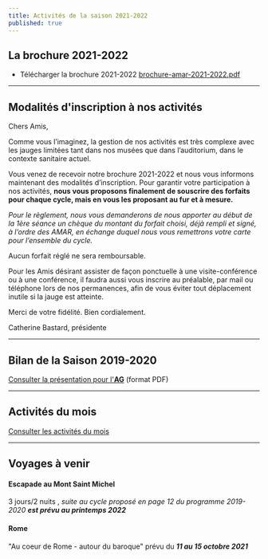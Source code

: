 ```yaml
---
title: Activités de la saison 2021-2022
published: true
---
```

## La brochure 2021-2022

* Télécharger la brochure 2021-2022 [brochure-amar-2021-2022.pdf](/fichiers/brochure-amar-2021-2022.pdf "brochure-amar-2021-2022.pdf")

***

## Modalités d'inscription à nos activités

Chers Amis,

Comme vous l’imaginez, la gestion de nos activités est très complexe avec les jauges limitées tant dans nos musées que dans l’auditorium, dans le contexte sanitaire actuel.

Vous venez de recevoir notre brochure 2021-2022 et nous vous informons maintenant des modalités d’inscription. Pour garantir votre participation à nos activités, **nous vous proposons finalement de souscrire des forfaits pour chaque cycle, mais en vous les proposant au fur et à mesure.**

_Pour le règlement, nous vous demanderons de nous apporter au début de la 1ère séance un chèque du montant du forfait choisi, déjà rempli et signé, à l’ordre des AMAR, en échange duquel nous vous remettrons votre carte pour l’ensemble du cycle._

Aucun forfait réglé ne sera remboursable.

Pour les Amis désirant assister de façon ponctuelle à une visite-conférence ou à une conférence, il faudra aussi vous inscrire au préalable, par mail ou téléphone lors de nos permanences, afin de vous éviter tout déplacement inutile si la jauge est atteinte.

Merci de votre fidélité. Bien cordialement.

Catherine Bastard, présidente

***

## Bilan de la Saison 2019-2020

[Consulter la présentation pour l'**AG**](/fichiers/activites-2020-v3-1.pdf) (format PDF)

***

## Activités du mois

[Consulter les activités du mois](/pages/activites-du-mois.html)


***

## Voyages à venir

#### Escapade au Mont Saint Michel

3 jours/2 nuits , _suite au cycle proposé en page 12 du programme 2019-2020  **est prévu  au printemps 2022**_

#### Rome

"Au coeur de Rome - autour  du baroque" prévu du **_11 au 15 octobre 2021_**
